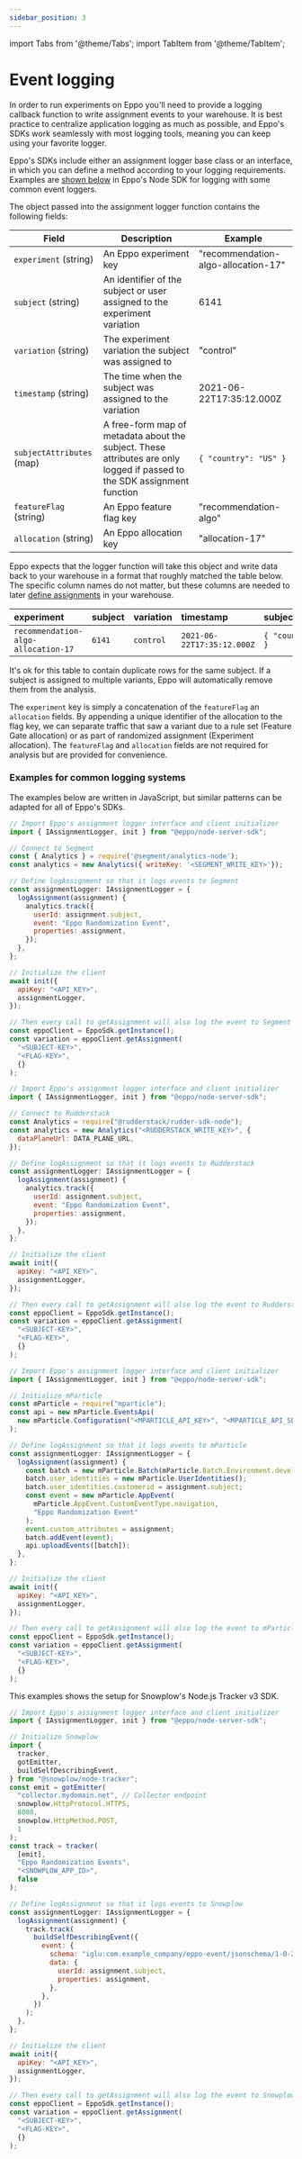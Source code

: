 ```yaml
---
sidebar_position: 3
---
```


import Tabs from '@theme/Tabs';
import TabItem from '@theme/TabItem';

# Event logging

In order to run experiments on Eppo you'll need to provide a logging callback function to write assignment events to your warehouse. It is best practice to centralize application logging as much as possible, and Eppo's SDKs work seamlessly with most logging tools, meaning you can keep using your favorite logger.

Eppo's SDKs include either an assignment logger base class or an interface, in which you can define a method according to your logging requirements. Examples are [shown below](/sdks/event-logging#examples-for-common-logging-systems) in Eppo's Node SDK for logging with some common event loggers.

The object passed into the assignment logger function contains the following fields:

| Field                     | Description                                                                                                              | Example                             |
| ------------------------- | ------------------------------------------------------------------------------------------------------------------------ | ----------------------------------- |
| `experiment` (string)     | An Eppo experiment key                                                                                                   | "recommendation-algo-allocation-17" |
| `subject` (string)        | An identifier of the subject or user assigned to the experiment variation                                                | 6141                                |
| `variation` (string)      | The experiment variation the subject was assigned to                                                                     | "control"                           |
| `timestamp` (string)      | The time when the subject was assigned to the variation                                                                  | 2021-06-22T17:35:12.000Z            |
| `subjectAttributes` (map) | A free-form map of metadata about the subject. These attributes are only logged if passed to the SDK assignment function | `{ "country": "US" }`               |
| `featureFlag` (string)    | An Eppo feature flag key                                                                                                 | "recommendation-algo"               |
| `allocation` (string)     | An Eppo allocation key                                                                                                   | "allocation-17"                     |

Eppo expects that the logger function will take this object and write data back to your warehouse in a format that roughly matched the table below. The specific column names do not matter, but these columns are needed to later [define assignments](/data-management/definitions/assignment-sql.md) in your warehouse.

| experiment                          | subject | variation | timestamp                  | subject_attributes    |
| :---------------------------------- | :------ | :-------- | :------------------------- | :-------------------- |
| `recommendation-algo-allocation-17` | `6141`  | `control` | `2021-06-22T17:35:12.000Z` | `{ "country": "US" }` |

It's ok for this table to contain duplicate rows for the same subject. If a subject is assigned to multiple variants, Eppo will automatically remove them from the analysis.

The `experiment` key is simply a concatenation of the `featureFlag` an `allocation` fields. By appending a unique identifier of the allocation to the flag key, we can separate traffic that saw a variant due to a rule set (Feature Gate allocation) or as part of randomized assignment (Experiment allocation). The `featureFlag` and `allocation` fields are not required for analysis but are provided for convenience.

### Examples for common logging systems

The examples below are written in JavaScript, but similar patterns can be adapted for all of Eppo's SDKs.

<Tabs>
<TabItem value="segment" label="Segment">

```javascript
// Import Eppo's assignment logger interface and client initializer
import { IAssignmentLogger, init } from "@eppo/node-server-sdk";

// Connect to Segment
const { Analytics } = require('@segment/analytics-node');
const analytics = new Analytics({ writeKey: '<SEGMENT_WRITE_KEY>'});

// Define logAssignment so that it logs events to Segment
const assignmentLogger: IAssignmentLogger = {
  logAssignment(assignment) {
    analytics.track({
      userId: assignment.subject,
      event: "Eppo Randomization Event",
      properties: assignment,
    });
  },
};

// Initialize the client
await init({
  apiKey: "<API_KEY>",
  assignmentLogger,
});

// Then every call to getAssignment will also log the event to Segment
const eppoClient = EppoSdk.getInstance();
const variation = eppoClient.getAssignment(
  "<SUBJECT-KEY>",
  "<FLAG-KEY>",
  {}
);
```

</TabItem>
<TabItem value="rudderstack" label="Rudderstack">

```javascript
// Import Eppo's assignment logger interface and client initializer
import { IAssignmentLogger, init } from "@eppo/node-server-sdk";

// Connect to Rudderstack
const Analytics = require("@rudderstack/rudder-sdk-node");
const analytics = new Analytics("<RUDDERSTACK_WRITE_KEY>", {
  dataPlaneUrl: DATA_PLANE_URL,
});

// Define logAssignment so that it logs events to Rudderstack
const assignmentLogger: IAssignmentLogger = {
  logAssignment(assignment) {
    analytics.track({
      userId: assignment.subject,
      event: "Eppo Randomization Event",
      properties: assignment,
    });
  },
};

// Initialize the client
await init({
  apiKey: "<API_KEY>",
  assignmentLogger,
});

// Then every call to getAssignment will also log the event to Rudderstack
const eppoClient = EppoSdk.getInstance();
const variation = eppoClient.getAssignment(
  "<SUBJECT-KEY>",
  "<FLAG-KEY>",
  {}
);
```

</TabItem>
<TabItem value="mparticle" label="mParticle">

```javascript
// Import Eppo's assignment logger interface and client initializer
import { IAssignmentLogger, init } from "@eppo/node-server-sdk";

// Initialize mParticle
const mParticle = require("mparticle");
const api = new mParticle.EventsApi(
  new mParticle.Configuration("<MPARTICLE_API_KEY>", "<MPARTICLE_API_SECRET>")
);

// Define logAssignment so that it logs events to mParticle
const assignmentLogger: IAssignmentLogger = {
  logAssignment(assignment) {
    const batch = new mParticle.Batch(mParticle.Batch.Environment.development);
    batch.user_identities = new mParticle.UserIdentities();
    batch.user_identities.customerid = assignment.subject;
    const event = new mParticle.AppEvent(
      mParticle.AppEvent.CustomEventType.navigation,
      "Eppo Randomization Event"
    );
    event.custom_attributes = assignment;
    batch.addEvent(event);
    api.uploadEvents([batch]);
  },
};

// Initialize the client
await init({
  apiKey: "<API_KEY>",
  assignmentLogger,
});

// Then every call to getAssignment will also log the event to mParticle
const eppoClient = EppoSdk.getInstance();
const variation = eppoClient.getAssignment(
  "<SUBJECT-KEY>",
  "<FLAG-KEY>",
  {}
);
```

</TabItem>
<TabItem value="snowplow" label="Snowplow">

This examples shows the setup for Snowplow's Node.js Tracker v3 SDK.

```javascript
// Import Eppo's assignment logger interface and client initializer
import { IAssignmentLogger, init } from "@eppo/node-server-sdk";

// Initialize Snowplow
import {
  tracker,
  gotEmitter,
  buildSelfDescribingEvent,
} from "@snowplow/node-tracker";
const emit = gotEmitter(
  "collector.mydomain.net", // Collector endpoint
  snowplow.HttpProtocol.HTTPS,
  8080,
  snowplow.HttpMethod.POST,
  1
);
const track = tracker(
  [emit],
  "Eppo Randomization Events",
  "<SNOWPLOW_APP_ID>",
  false
);

// Define logAssignment so that it logs events to Snowplow
const assignmentLogger: IAssignmentLogger = {
  logAssignment(assignment) {
    track.track(
      buildSelfDescribingEvent({
        event: {
          schema: "iglu:com.example_company/eppo-event/jsonschema/1-0-2",
          data: {
            userId: assignment.subject,
            properties: assignment,
          },
        },
      })
    );
  },
};

// Initialize the client
await init({
  apiKey: "<API_KEY>",
  assignmentLogger,
});

// Then every call to getAssignment will also log the event to Snowplow
const eppoClient = EppoSdk.getInstance();
const variation = eppoClient.getAssignment(
  "<SUBJECT-KEY>",
  "<FLAG-KEY>",
  {}
);
```

</TabItem>
</Tabs>
